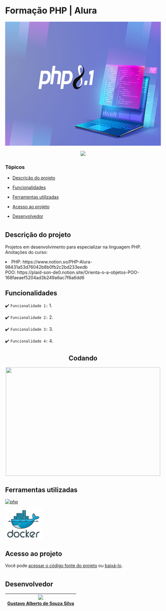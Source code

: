 # Formação PHP | Alura

<p align="center">
   <img src="https://github.com/GusAlberto/Curso_Alura/blob/main/TrilhaPHP-Alura/img/php.jpg?raw=true" width="1024" height="400">
</p>

<p align="center">
  <img src="http://img.shields.io/static/v1?label=STATUS&message=EM%20DESENVOLVIMENTO&color=RED&style=for-the-badge">
</p>

### Tópicos 

- [Descrição do projeto](#descrição-do-projeto)

- [Funcionalidades](#funcionalidades)

- [Ferramentas utilizadas](#ferramentas-utilizadas)

- [Acesso ao projeto](#acesso-ao-projeto)

- [Desenvolvedor](#desenvolvedor)

#
## Descrição do projeto 

<p align="justify">
 Projetos em desenvolvimento para especializar na linguagem PHP.
   <br>
 Anotações do curso:
   <li
      <br>
      PHP: https://www.notion.so/PHP-Alura-98431a53d76042b8b0fb2c2bd233eedb
      <br>
      POO: https://plaid-son-de0.notion.site/Orienta-o-a-objetos-POO-168faeaef5204ad3b249a6ac7f6a6dd6
   </li>
</p>

##

## Funcionalidades

:heavy_check_mark: `Funcionalidade 1:` 1.

:heavy_check_mark: `Funcionalidade 2:` 2.

:heavy_check_mark: `Funcionalidade 3:` 3.

:heavy_check_mark: `Funcionalidade 4:` 4.

##

<div align="center">
   
## Codando

<img src="https://clubedosgeeks.com.br/wp-content/uploads/2016/01/dormrm.gif" width="500" height="350">

</div>

##

## Ferramentas utilizadas

<a href="https://www.php.net" target="_blank" border-radius="10px"> <img src="https://kinsta.com/pt/wp-content/uploads/sites/3/2019/05/o-que-php-1024x512.png" alt="php" width="120" height="100"/> </a> 

<a href="https://www.docker.com/" target="_blank" border-radius="10px" > <img src="https://github.com/GusAlberto/Curso_Alura/blob/main/TrilhaPHP-Alura/img/docker.png?raw=true" width="120" height="100" /> </a> 

##

## Acesso ao projeto

Você pode [acessar o código fonte do projeto](https://github.com/GusAlberto/Curso_Alura/tree/main/TrilhaPHP-Alura) ou [baixá-lo](https://github.com/GusAlberto/Curso_Alura/archive/refs/heads/main.zip).

#

## Desenvolvedor

| [<img src="https://avatars.githubusercontent.com/u/93230453?v=4" width=115><br>Gustavo Alberto de Souza Silva</sub>](https://github.com/GusAlberto) |   
| :---: |
